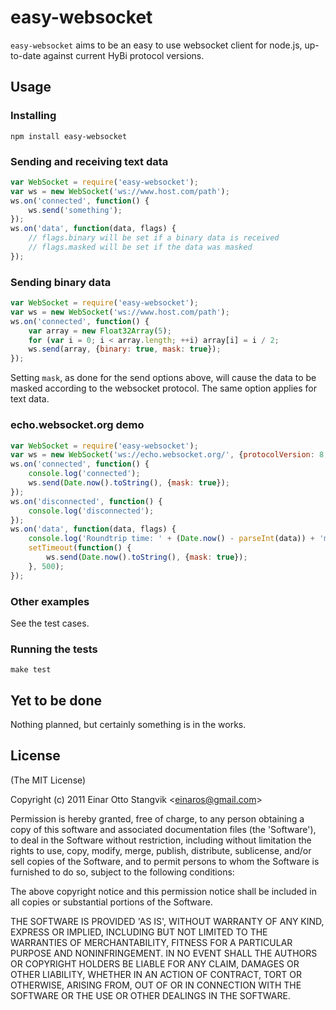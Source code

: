 # easy-websocket #

`easy-websocket` aims to be an easy to use websocket client for node.js, up-to-date against current HyBi protocol versions.

## Usage ##

### Installing ###

`npm install easy-websocket`

### Sending and receiving text data ###

```js
var WebSocket = require('easy-websocket');
var ws = new WebSocket('ws://www.host.com/path');
ws.on('connected', function() {
    ws.send('something');
});
ws.on('data', function(data, flags) {
    // flags.binary will be set if a binary data is received
    // flags.masked will be set if the data was masked
});
```
    
### Sending binary data ###

```js
var WebSocket = require('easy-websocket');
var ws = new WebSocket('ws://www.host.com/path');
ws.on('connected', function() {
    var array = new Float32Array(5);
    for (var i = 0; i < array.length; ++i) array[i] = i / 2;
    ws.send(array, {binary: true, mask: true});
});
```

Setting `mask`, as done for the send options above, will cause the data to be masked according to the websocket protocol. The same option applies for text data.

### echo.websocket.org demo ###

```js
var WebSocket = require('easy-websocket');
var ws = new WebSocket('ws://echo.websocket.org/', {protocolVersion: 8, origin: 'http://websocket.org'});
ws.on('connected', function() {
    console.log('connected');
    ws.send(Date.now().toString(), {mask: true});
});
ws.on('disconnected', function() {
    console.log('disconnected');
});
ws.on('data', function(data, flags) {
    console.log('Roundtrip time: ' + (Date.now() - parseInt(data)) + 'ms', flags);
    setTimeout(function() {
        ws.send(Date.now().toString(), {mask: true});
    }, 500);
});
```

### Other examples ###

See the test cases.

### Running the tests ###

`make test`

## Yet to be done ##

Nothing planned, but certainly something is in the works.

## License ##

(The MIT License)

Copyright (c) 2011 Einar Otto Stangvik &lt;einaros@gmail.com&gt;

Permission is hereby granted, free of charge, to any person obtaining
a copy of this software and associated documentation files (the
'Software'), to deal in the Software without restriction, including
without limitation the rights to use, copy, modify, merge, publish,
distribute, sublicense, and/or sell copies of the Software, and to
permit persons to whom the Software is furnished to do so, subject to
the following conditions:

The above copyright notice and this permission notice shall be
included in all copies or substantial portions of the Software.

THE SOFTWARE IS PROVIDED 'AS IS', WITHOUT WARRANTY OF ANY KIND,
EXPRESS OR IMPLIED, INCLUDING BUT NOT LIMITED TO THE WARRANTIES OF
MERCHANTABILITY, FITNESS FOR A PARTICULAR PURPOSE AND NONINFRINGEMENT.
IN NO EVENT SHALL THE AUTHORS OR COPYRIGHT HOLDERS BE LIABLE FOR ANY
CLAIM, DAMAGES OR OTHER LIABILITY, WHETHER IN AN ACTION OF CONTRACT,
TORT OR OTHERWISE, ARISING FROM, OUT OF OR IN CONNECTION WITH THE
SOFTWARE OR THE USE OR OTHER DEALINGS IN THE SOFTWARE.
